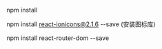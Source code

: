 npm install

npm install react-ionicons@2.1.6 --save (安装图标库)

npm install react-router-dom --save      

 
 
